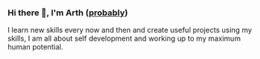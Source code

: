 ### Hi there 👋, I'm Arth ([probably](https://linkedin.com/in/probablyarth))
I learn new skills every now and then and create useful projects using my skills, I am all about self development and working up to my maximum human potential.
